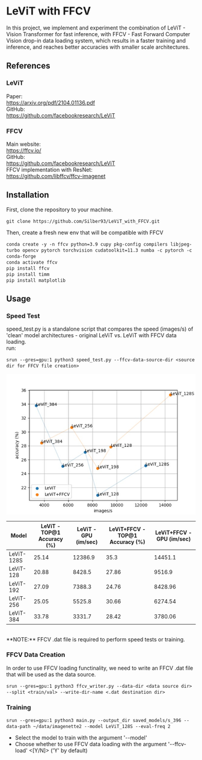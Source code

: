 # LeViT with FFCV
In this project, we implement and experiment the combination of LeViT - Vision Transformer for fast inference, with 
FFCV - Fast Forward Computer Vision  drop-in data loading system, which results in a faster training and inference, 
and reaches better accuracies with smaller scale architectures. <br>

## References
### LeViT
Paper: <br>
https://arxiv.org/pdf/2104.01136.pdf <br>
GitHub: <br>
https://github.com/facebookresearch/LeViT <br>
### FFCV
Main website: <br>
https://ffcv.io/ <br>
GitHub: <br>
https://github.com/facebookresearch/LeViT <br>
FFCV implementation with ResNet: <br>
https://github.com/libffcv/ffcv-imagenet <br>


## Installation
First, clone the repository to your machine.
```
git clone https://github.com/Silber93/LeViT_with_FFCV.git
```
Then, create a fresh new env that will be compatible with FFCV
```
conda create -y -n ffcv python=3.9 cupy pkg-config compilers libjpeg-turbo opencv pytorch torchvision cudatoolkit=11.3 numba -c pytorch -c conda-forge
conda activate ffcv
pip install ffcv
pip install timm
pip install matplotlib
```
## Usage
### Speed Test
speed_test.py is a standalone script that compares the speed (images/s) of 'clean' model architectures - original LeViT vs. LeViT with FFCV data loading. <br>
run:
```
srun --gres=gpu:1 python3 speed_test.py --ffcv-data-source-dir <source dir for FFCV file creation>
```
![alt text](https://github.com/Silber93/LeViT_with_FFCV/blob/master/misc/speed_test.jpeg?raw=true) <br>

| Model      | LeViT - TOP@1 Accuracy (%) | LeViT - GPU (im/sec) | LeViT+FFCV - TOP@1 Accuracy (%) | LeViT+FFCV - GPU (im/sec) |
|------------|----------------------------|----------------------|---------------------------------|---------------------------|
| LeViT-128S |                      25.14 |              12386.9 |                            35.3 |                   14451.1 |
|  LeViT-128 |                      20.88 |               8428.5 |                           27.86 |                    9516.9 |
|  LeViT-192 |                      27.09 |               7388.3 |                           24.76 |                   8428.96 |
|  LeViT-256 |                      25.05 |               5525.8 |                           30.66 |                   6274.54 |
|  LeViT-384 |                      33.78 |               3331.7 |                           28.42 |                   3780.06 |

<br>
**NOTE:** FFCV .dat file is required to perform speed tests or training.

### FFCV Data Creation
In order to use FFCV loading functinality, we need to write an FFCV .dat file that will be used as the data source.
```
srun --gres=gpu:1 python3 ffcv_writer.py --data-dir <data source dir> --split <train/val> --write-dir-name <.dat destination dir>
```

### Training
```
srun --gres=gpu:1 python3 main.py --output_dir saved_models/s_396 --data-path ~/data/imagenette2 --model LeViT_128S --eval-freq 2
```
* Select the model to train with the argument '--model' 
* Choose whether to use FFCV data loading with the argument '--ffcv-load' <[Y/N]> ('Y' by default)


